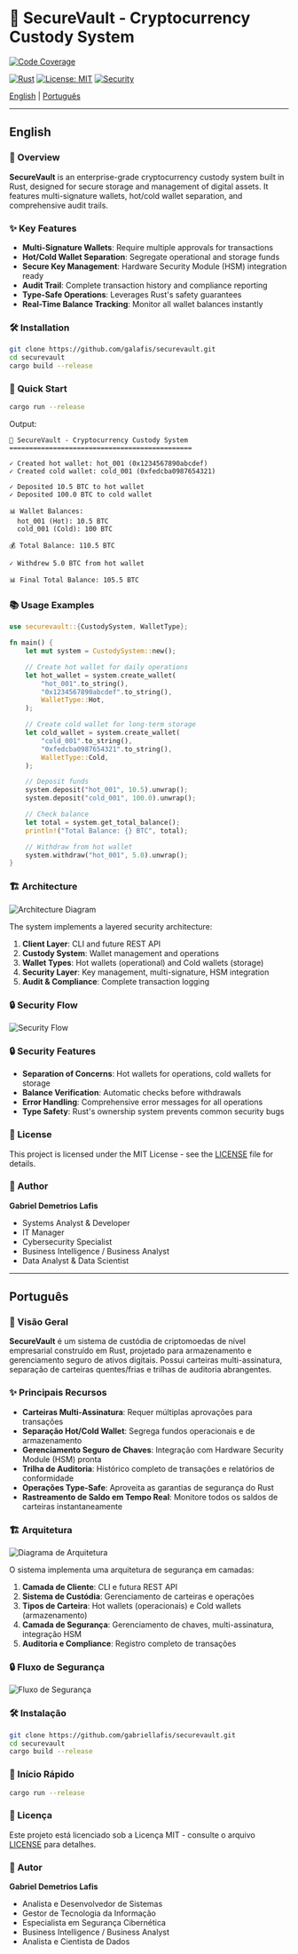 # 🔐 SecureVault - Cryptocurrency Custody System

[![Code Coverage](https://codecov.io/gh/galafis/securevault/branch/main/graph/badge.svg)](https://codecov.io/gh/galafis/securevault)


[![Rust](https://img.shields.io/badge/rust-1.90%2B-orange.svg)](https://www.rust-lang.org/)
[![License: MIT](https://img.shields.io/badge/License-MIT-blue.svg)](./LICENSE)
[![Security](https://img.shields.io/badge/security-enterprise-green.svg)]()

[English](#english) | [Português](#português)

---

## English

### 🚀 Overview

**SecureVault** is an enterprise-grade cryptocurrency custody system built in Rust, designed for secure storage and management of digital assets. It features multi-signature wallets, hot/cold wallet separation, and comprehensive audit trails.

### ✨ Key Features

- **Multi-Signature Wallets**: Require multiple approvals for transactions
- **Hot/Cold Wallet Separation**: Segregate operational and storage funds
- **Secure Key Management**: Hardware Security Module (HSM) integration ready
- **Audit Trail**: Complete transaction history and compliance reporting
- **Type-Safe Operations**: Leverages Rust's safety guarantees
- **Real-Time Balance Tracking**: Monitor all wallet balances instantly

### 🛠️ Installation

```bash
git clone https://github.com/galafis/securevault.git
cd securevault
cargo build --release
```

### 🎯 Quick Start

```bash
cargo run --release
```

Output:
```
🔐 SecureVault - Cryptocurrency Custody System
==============================================

✓ Created hot wallet: hot_001 (0x1234567890abcdef)
✓ Created cold wallet: cold_001 (0xfedcba0987654321)

✓ Deposited 10.5 BTC to hot wallet
✓ Deposited 100.0 BTC to cold wallet

📊 Wallet Balances:
  hot_001 (Hot): 10.5 BTC
  cold_001 (Cold): 100 BTC

💰 Total Balance: 110.5 BTC

✓ Withdrew 5.0 BTC from hot wallet

📊 Final Total Balance: 105.5 BTC
```

### 📚 Usage Examples

```rust
use securevault::{CustodySystem, WalletType};

fn main() {
    let mut system = CustodySystem::new();

    // Create hot wallet for daily operations
    let hot_wallet = system.create_wallet(
        "hot_001".to_string(),
        "0x1234567890abcdef".to_string(),
        WalletType::Hot,
    );

    // Create cold wallet for long-term storage
    let cold_wallet = system.create_wallet(
        "cold_001".to_string(),
        "0xfedcba0987654321".to_string(),
        WalletType::Cold,
    );

    // Deposit funds
    system.deposit("hot_001", 10.5).unwrap();
    system.deposit("cold_001", 100.0).unwrap();

    // Check balance
    let total = system.get_total_balance();
    println!("Total Balance: {} BTC", total);

    // Withdraw from hot wallet
    system.withdraw("hot_001", 5.0).unwrap();
}
```

### 🏗️ Architecture

![Architecture Diagram](docs/images/architecture.png)

The system implements a layered security architecture:

1. **Client Layer**: CLI and future REST API
2. **Custody System**: Wallet management and operations
3. **Wallet Types**: Hot wallets (operational) and Cold wallets (storage)
4. **Security Layer**: Key management, multi-signature, HSM integration
5. **Audit & Compliance**: Complete transaction logging

### 🔒 Security Flow

![Security Flow](docs/images/security_flow.png)

### 🔒 Security Features

- **Separation of Concerns**: Hot wallets for operations, cold wallets for storage
- **Balance Verification**: Automatic checks before withdrawals
- **Error Handling**: Comprehensive error messages for all operations
- **Type Safety**: Rust's ownership system prevents common security bugs

### 📄 License

This project is licensed under the MIT License - see the [LICENSE](LICENSE) file for details.

### 👤 Author

**Gabriel Demetrios Lafis**
- Systems Analyst & Developer
- IT Manager
- Cybersecurity Specialist
- Business Intelligence / Business Analyst
- Data Analyst & Data Scientist

---

## Português

### 🚀 Visão Geral

**SecureVault** é um sistema de custódia de criptomoedas de nível empresarial construído em Rust, projetado para armazenamento e gerenciamento seguro de ativos digitais. Possui carteiras multi-assinatura, separação de carteiras quentes/frias e trilhas de auditoria abrangentes.

### ✨ Principais Recursos

- **Carteiras Multi-Assinatura**: Requer múltiplas aprovações para transações
- **Separação Hot/Cold Wallet**: Segrega fundos operacionais e de armazenamento
- **Gerenciamento Seguro de Chaves**: Integração com Hardware Security Module (HSM) pronta
- **Trilha de Auditoria**: Histórico completo de transações e relatórios de conformidade
- **Operações Type-Safe**: Aproveita as garantias de segurança do Rust
- **Rastreamento de Saldo em Tempo Real**: Monitore todos os saldos de carteiras instantaneamente

### 🏗️ Arquitetura

![Diagrama de Arquitetura](docs/images/architecture.png)

O sistema implementa uma arquitetura de segurança em camadas:

1. **Camada de Cliente**: CLI e futura REST API
2. **Sistema de Custódia**: Gerenciamento de carteiras e operações
3. **Tipos de Carteira**: Hot wallets (operacionais) e Cold wallets (armazenamento)
4. **Camada de Segurança**: Gerenciamento de chaves, multi-assinatura, integração HSM
5. **Auditoria e Compliance**: Registro completo de transações

### 🔒 Fluxo de Segurança

![Fluxo de Segurança](docs/images/security_flow.png)

### 🛠️ Instalação

```bash
git clone https://github.com/gabriellafis/securevault.git
cd securevault
cargo build --release
```

### 🎯 Início Rápido

```bash
cargo run --release
```

### 📄 Licença

Este projeto está licenciado sob a Licença MIT - consulte o arquivo [LICENSE](LICENSE) para detalhes.

### 👤 Autor

**Gabriel Demetrios Lafis**
- Analista e Desenvolvedor de Sistemas
- Gestor de Tecnologia da Informação
- Especialista em Segurança Cibernética
- Business Intelligence / Business Analyst
- Analista e Cientista de Dados
